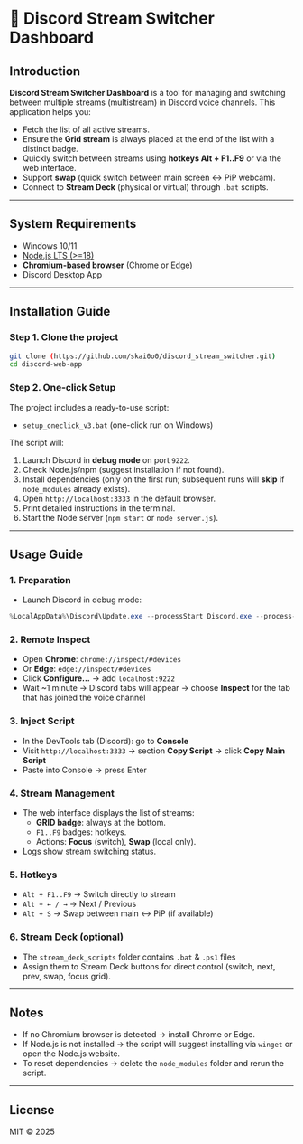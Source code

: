 # 📖 Discord Stream Switcher Dashboard

## Introduction

**Discord Stream Switcher Dashboard** is a tool for managing and switching between multiple streams (multistream) in Discord voice channels. This application helps you:

- Fetch the list of all active streams.
- Ensure the **Grid stream** is always placed at the end of the list with a distinct badge.
- Quickly switch between streams using **hotkeys Alt + F1..F9** or via the web interface.
- Support **swap** (quick switch between main screen ↔ PiP webcam).
- Connect to **Stream Deck** (physical or virtual) through `.bat` scripts.

---

## System Requirements

- Windows 10/11
- [Node.js LTS (>=18)](https://nodejs.org/en/download)
- **Chromium-based browser** (Chrome or Edge)
- Discord Desktop App

---

## Installation Guide

### Step 1. Clone the project

```bash
git clone (https://github.com/skai0o0/discord_stream_switcher.git)
cd discord-web-app
```

### Step 2. One-click Setup

The project includes a ready-to-use script:

- `setup_oneclick_v3.bat` (one-click run on Windows)

The script will:

1. Launch Discord in **debug mode** on port `9222`.
2. Check Node.js/npm (suggest installation if not found).
3. Install dependencies (only on the first run; subsequent runs will **skip** if `node_modules` already exists).
4. Open `http://localhost:3333` in the default browser.
5. Print detailed instructions in the terminal.
6. Start the Node server (`npm start` or `node server.js`).

---

## Usage Guide

### 1. Preparation

- Launch Discord in debug mode:

```powershell
%LocalAppData%\Discord\Update.exe --processStart Discord.exe --process-start-args="--remote-debugging-port=9222"
```

### 2. Remote Inspect

- Open **Chrome**: `chrome://inspect/#devices`
- Or **Edge**: `edge://inspect/#devices`
- Click **Configure…** → add `localhost:9222`
- Wait ~1 minute → Discord tabs will appear → choose **Inspect** for the tab that has joined the voice channel

### 3. Inject Script

- In the DevTools tab (Discord): go to **Console**
- Visit `http://localhost:3333` → section **Copy Script** → click **Copy Main Script**
- Paste into Console → press Enter

### 4. Stream Management

- The web interface displays the list of streams:
  - **GRID badge**: always at the bottom.
  - `F1..F9` badges: hotkeys.
  - Actions: **Focus** (switch), **Swap** (local only).
- Logs show stream switching status.

### 5. Hotkeys

- `Alt + F1..F9` → Switch directly to stream
- `Alt + ← / →` → Next / Previous
- `Alt + S` → Swap between main ↔ PiP (if available)

### 6. Stream Deck (optional)

- The `stream_deck_scripts` folder contains `.bat` & `.ps1` files
- Assign them to Stream Deck buttons for direct control (switch, next, prev, swap, focus grid).

---

## Notes

- If no Chromium browser is detected → install Chrome or Edge.
- If Node.js is not installed → the script will suggest installing via `winget` or open the Node.js website.
- To reset dependencies → delete the `node_modules` folder and rerun the script.

---

## License

MIT © 2025
